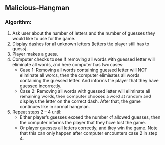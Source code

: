 ## Malicious-Hangman

### Algorithm:

1. Ask user about the number of letters and the number of guesses they would like to use for the game.
2. Display dashes for all unknown letters (letters the player still has to guess).
3. Player makes a guess.
4. Computer checks to see if removing all words with guessed letter will eliminate all words, and here computer has two cases:
    - Case 1: Removing all words containing guessed letter will NOT eliminate all words, then the computer eliminates all words containing the guessed letter.  And informs the player that they have guessed incorrectly.
    - Case 2: Removing all words with guessed letter will eliminate all remaining words, then computer chooses a word at random and displays the letter on the correct dash. After that, the game continues like in normal hangman.
5. Repeat steps 2 – 4 until:
    - Either player’s guesses exceed the number of allowed guesses, then the computer informs the player that they have lost the game.
    - Or player guesses all letters correctly, and they win the game.  Note that this can only happen after computer encounters case 2 in step 4.
